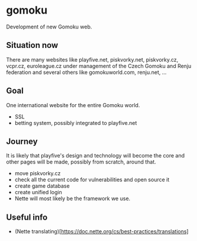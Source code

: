# gomoku
Development of new Gomoku web.

## Situation now
There are many websites like playfive.net, piskvorky.net, piskvorky.cz, vcpr.cz, euroleague.cz under management of the Czech Gomoku and Renju federation and several others like gomokuworld.com, renju.net, ...

## Goal
One international website for the entire Gomoku world.
- SSL
- betting system, possibly integrated to playfive.net

## Journey
It is likely that playfive's design and technology will become the core and other pages will be made, possibly from scratch, around that.
- move piskvorky.cz
- check all the current code for vulnerabilities and open source it
- create game database
- create unified login
- Nette will most likely be the framework we use.

## Useful info
- (Nette translating)[https://doc.nette.org/cs/best-practices/translations]
